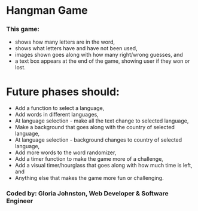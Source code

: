 # Hangman Game

### This game:
* shows how many letters are in the word,
* shows what letters have and have not been used,
* images shown goes along with how many right/wrong guesses, and
* a text box appears at the end of the game, showing user if they won or lost.

# Future phases should:
* Add a function to select a language,
* Add words in different languages,
* At language selection - make all the text change to selected language,
* Make a background that goes along with the country of selected language,
* At language selection - background changes to country of selected language,
* Add more words to the word randomizer,
* Add a timer function to make the game more of a challenge,
* Add a visual timer/hourglass that goes along with how much time is left, and
* Anything else that makes the game more fun or challenging.

### Coded by: Gloria Johnston, Web Developer & Software Engineer
